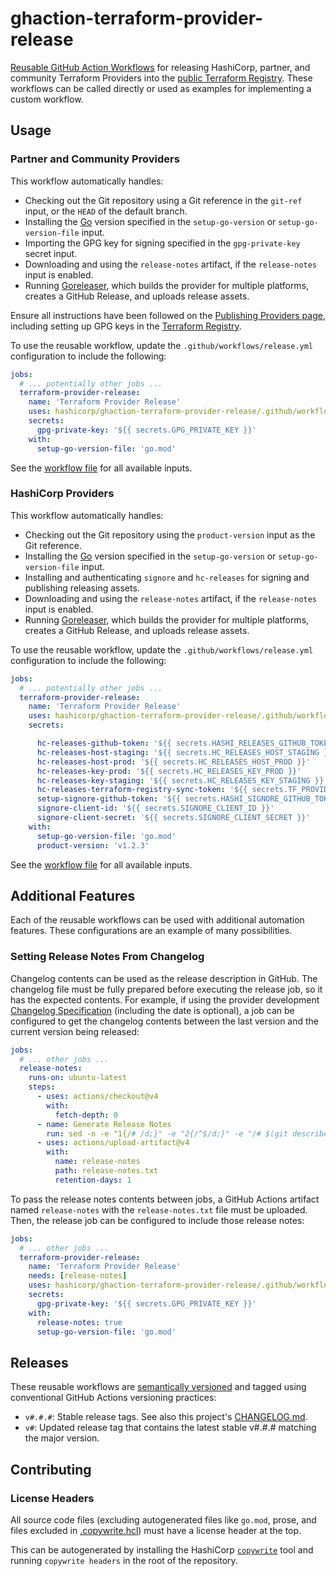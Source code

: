 # ghaction-terraform-provider-release

[Reusable GitHub Action Workflows](https://docs.github.com/en/actions/learn-github-actions/reusing-workflows) for releasing HashiCorp, partner, and community Terraform Providers into the [public Terraform Registry](https://registry.terraform.io/). These workflows can be called directly or used as examples for implementing a custom workflow.

## Usage

### Partner and Community Providers

This workflow automatically handles:

- Checking out the Git repository using a Git reference in the `git-ref` input, or the `HEAD` of the default branch.
- Installing the [Go](https://go.dev/) version specified in the `setup-go-version` or `setup-go-version-file` input.
- Importing the GPG key for signing specified in the `gpg-private-key` secret input.
- Downloading and using the `release-notes` artifact, if the `release-notes` input is enabled.
- Running [Goreleaser](https://goreleaser.com/), which builds the provider for multiple platforms, creates a GitHub Release, and uploads release assets.

Ensure all instructions have been followed on the [Publishing Providers page](https://developer.hashicorp.com/terraform/registry/providers/publishing), including setting up GPG keys in the [Terraform Registry](https://registry.terraform.io/).

To use the reusable workflow, update the `.github/workflows/release.yml` configuration to include the following:

```yaml
jobs:
  # ... potentially other jobs ...
  terraform-provider-release:
    name: 'Terraform Provider Release'
    uses: hashicorp/ghaction-terraform-provider-release/.github/workflows/community.yml@v3
    secrets:
      gpg-private-key: '${{ secrets.GPG_PRIVATE_KEY }}'
    with:
      setup-go-version-file: 'go.mod'
```

See the [workflow file](https://github.com/hashicorp/ghaction-terraform-provider-release/blob/main/.github/workflows/community.yml) for all available inputs.

### HashiCorp Providers

This workflow automatically handles:

- Checking out the Git repository using the `product-version` input as the Git reference.
- Installing the [Go](https://go.dev/) version specified in the `setup-go-version` or `setup-go-version-file` input.
- Installing and authenticating `signore` and `hc-releases` for signing and publishing releasing assets.
- Downloading and using the `release-notes` artifact, if the `release-notes` input is enabled.
- Running [Goreleaser](https://goreleaser.com/), which builds the provider for multiple platforms, creates a GitHub Release, and uploads release assets.

To use the reusable workflow, update the `.github/workflows/release.yml` configuration to include the following:

```yaml
jobs:
  # ... potentially other jobs ...
  terraform-provider-release:
    name: 'Terraform Provider Release'
    uses: hashicorp/ghaction-terraform-provider-release/.github/workflows/hashicorp.yml@v3
    secrets:

      hc-releases-github-token: '${{ secrets.HASHI_RELEASES_GITHUB_TOKEN }}'
      hc-releases-host-staging: '${{ secrets.HC_RELEASES_HOST_STAGING }}'
      hc-releases-host-prod: '${{ secrets.HC_RELEASES_HOST_PROD }}'
      hc-releases-key-prod: '${{ secrets.HC_RELEASES_KEY_PROD }}'
      hc-releases-key-staging: '${{ secrets.HC_RELEASES_KEY_STAGING }}'
      hc-releases-terraform-registry-sync-token: '${{ secrets.TF_PROVIDER_RELEASE_TERRAFORM_REGISTRY_SYNC_TOKEN }}'
      setup-signore-github-token: '${{ secrets.HASHI_SIGNORE_GITHUB_TOKEN }}'
      signore-client-id: '${{ secrets.SIGNORE_CLIENT_ID }}'
      signore-client-secret: '${{ secrets.SIGNORE_CLIENT_SECRET }}'
    with:
      setup-go-version-file: 'go.mod'
      product-version: 'v1.2.3'
```

See the [workflow file](https://github.com/hashicorp/ghaction-terraform-provider-release/blob/main/.github/workflows/hashicorp.yml) for all available inputs.

## Additional Features

Each of the reusable workflows can be used with additional automation features. These configurations are an example of many possibilities.

### Setting Release Notes From Changelog

Changelog contents can be used as the release description in GitHub. The changelog file must be fully prepared before executing the release job, so it has the expected contents. For example, if using the provider development [Changelog Specification](https://www.terraform.io/docs/extend/best-practices/versioning.html#changelog-specification) (including the date is optional), a job can be configured to get the changelog contents between the last version and the current version being released:

```yaml
jobs:
  # ... other jobs ...
  release-notes:
    runs-on: ubuntu-latest
    steps:
      - uses: actions/checkout@v4
        with:
          fetch-depth: 0
      - name: Generate Release Notes
        run: sed -n -e "1{/# /d;}" -e "2{/^$/d;}" -e "/# $(git describe --abbrev=0 --exclude="$(git describe --abbrev=0 --match='v*.*.*' --tags)" --match='v*.*.*' --tags | tr -d v)/q;p" CHANGELOG.md > release-notes.txt
      - uses: actions/upload-artifact@v4
        with:
          name: release-notes
          path: release-notes.txt
          retention-days: 1
```

To pass the release notes contents between jobs, a GitHub Actions artifact named `release-notes` with the `release-notes.txt` file must be uploaded. Then, the release job can be configured to include those release notes:

```yaml
jobs:
  # ... other jobs ...
  terraform-provider-release:
    name: 'Terraform Provider Release'
    needs: [release-notes]
    uses: hashicorp/ghaction-terraform-provider-release/.github/workflows/community.yml@v3
    secrets:
      gpg-private-key: '${{ secrets.GPG_PRIVATE_KEY }}'
    with:
      release-notes: true
      setup-go-version-file: 'go.mod'
```

## Releases

These reusable workflows are [semantically versioned](https://semver.org/) and tagged using conventional GitHub Actions versioning practices:

- `v#.#.#`: Stable release tags. See also this project's [CHANGELOG.md](./CHANGELOG.md).
- `v#`: Updated release tag that contains the latest stable v#.#.# matching the major version.

## Contributing

### License Headers
All source code files (excluding autogenerated files like `go.mod`, prose, and files excluded in [.copywrite.hcl](.copywrite.hcl)) must have a license header at the top.

This can be autogenerated by installing the HashiCorp [`copywrite`](https://github.com/hashicorp/copywrite#getting-started) tool and running `copywrite headers` in the root of the repository.
